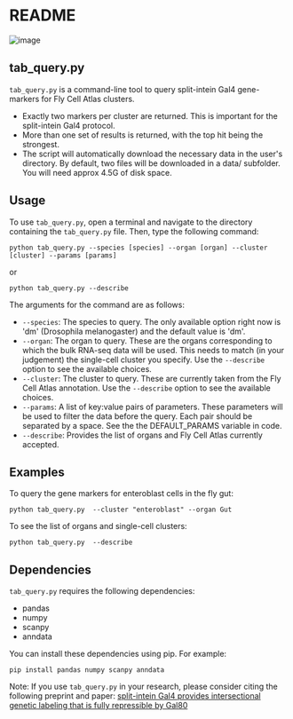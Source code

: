 # README

![image](https://user-images.githubusercontent.com/6614489/235061911-845f5851-ecd7-4c22-925f-74a924a975ea.png)

## tab_query.py

`tab_query.py` is a command-line tool to query split-intein Gal4 gene-markers for Fly Cell Atlas clusters. 
 
  - Exactly two markers per cluster are returned. This is important for the split-intein Gal4 protocol. 
  - More than one set of results is returned, with the top hit being the strongest. 
  - The script will automatically download the necessary data in the user's directory. By default, two files will be downloaded in a data/ subfolder. You will need approx 4.5G of disk space.

## Usage

To use `tab_query.py`, open a terminal and navigate to the directory containing the `tab_query.py` file. Then, type the following command:

```
python tab_query.py --species [species] --organ [organ] --cluster [cluster] --params [params]
```
or

```
python tab_query.py --describe
```

The arguments for the command are as follows:

- `--species`: The species to query. The only available option right now is 'dm' (Drosophila melanogaster) and the default value is 'dm'.
- `--organ`: The organ to query. These are the organs corresponding to which the bulk RNA-seq data will be used. This needs to match (in your judgement) the single-cell cluster you specify. Use the `--describe` option to see the available choices.
- `--cluster`: The cluster to query. These are currently taken from the Fly Cell Atlas annotation. Use the `--describe` option to see the available choices.
- `--params`: A list of key:value pairs of parameters. These parameters will be used to filter the data before the query. Each pair should be separated by a space. See the the DEFAULT_PARAMS variable in code.
- `--describe`: Provides the list of organs and Fly Cell Atlas currently accepted. 

## Examples

To query the gene markers for enteroblast cells in the fly gut:

```
python tab_query.py  --cluster "enteroblast" --organ Gut
```

To see the list of organs and single-cell clusters:

```
python tab_query.py  --describe
```


## Dependencies

`tab_query.py` requires the following dependencies:

- pandas
- numpy
- scanpy
- anndata

You can install these dependencies using pip. For example:

```
pip install pandas numpy scanpy anndata
```

Note: If you use `tab_query.py` in your research, please consider citing the following preprint and paper: [split-intein Gal4 provides intersectional genetic labeling that is fully repressible by Gal80](https://www.biorxiv.org/content/10.1101/2023.03.24.534001)
